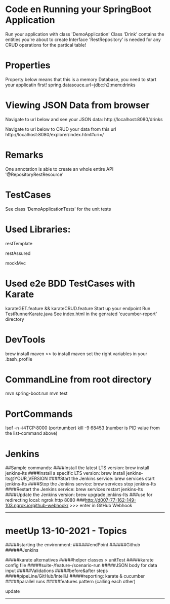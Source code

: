 # Code en Running your SpringBoot Application

Run your application with class 'DemoApplication'
Class 'Drink' contains the entities you're about to create
Interface 'RestRepository' is needed for any CRUD operations for the partical table!

# Properties

Property below means that this is a memory Database, you need to start your applicatin first!
spring.datasouce.url=jdbc:h2:mem:drinks

# Viewing JSON Data from browser

Navigate to url below and see your JSON data:
http://localhost:8080/drinks

Navigate to url below to CRUD your data from this url
http://localhost:8080/explorer/index.html#uri=/

# Remarks

One annotation is able to create an whole entire API '@RepositoryRestResource'


# TestCases

See class 'DemoApplicationTests' for the unit tests

# Used Libraries:

restTemplate

restAssured

mockMvc

# Used e2e BDD TestCases with Karate
karateGET.feature && karateCRUD.feature
Start up your endpoint
Run TestRunnerKarate.java
See index.html in the genrated 'cucumber-report' directory

# DevTools
brew install maven >> to install maven
set the right variables in your .bash_profile

# CommandLine from root directory
mvn spring-boot:run
mvn test

# PortCommands
lsof -n -i4TCP:8000 (portnumber)
kill -9 68453 (number is PID value from the list-command above)

# Jenkins
##Sample commands:
####Install the latest LTS version: brew install jenkins-lts
####Install a specific LTS version: brew install jenkins-lts@YOUR_VERSION
####Start the Jenkins service: brew services start jenkins-lts
####Stop the Jenkins service: brew services stop jenkins-lts
####Restart the Jenkins service: brew services restart jenkins-lts
####Update the Jenkins version: brew upgrade jenkins-lts
###use for redirecting local: ngrok http 8080
###http://d007-77-162-149-103.ngrok.io/github-webhook/ >>> enter in GitHub Webhook

-------------------------------------------------------------------------------------

# meetUp 13-10-2021 - Topics
#####starting the environment: 
######endPoint
######Github
######Jenkins

#####karate alternatives
#####helper classes > unitTest
#####karate config file
#####suite-/feature-/scenario-run
#####JSON body for data input
#####Validations
#####before&after steps
#####pipeLine/GitHub/IntelliJ
#####reporting: karate & cucumber
#####parallel runs
#####features pattern (calling each other)

update

-------------------------------------------------------------------------------------



